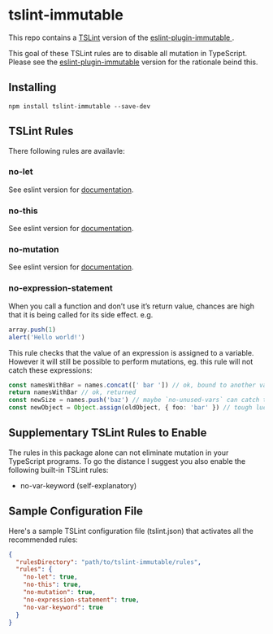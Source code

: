 # tslint-immutable

This repo contains a [TSLint](https://github.com/palantir/tslint) version of the [eslint-plugin-immutable
](https://github.com/jhusain/eslint-plugin-immutable).

This goal of these TSLint rules are to disable all mutation in TypeScript. Please see the [eslint-plugin-immutable](https://github.com/jhusain/eslint-plugin-immutable) version for the rationale beind this.

## Installing

`npm install tslint-immutable --save-dev`

## TSLint Rules
There following rules are availavle:

### no-let 
See eslint version for [documentation](https://github.com/jhusain/eslint-plugin-immutable/blob/master/README.md#no-let).

### no-this
See eslint version for [documentation](https://github.com/jhusain/eslint-plugin-immutable/blob/master/README.md#no-this).

### no-mutation
See eslint version for [documentation](https://github.com/jhusain/eslint-plugin-immutable/blob/master/README.md#no-mutation).

### no-expression-statement
When you call a function and don’t use it’s return value, chances are high that it is being called for its side effect. e.g.

```TypeScript
array.push(1)
alert('Hello world!')
```

This rule checks that the value of an expression is assigned to a variable. However it will still be possible to perform mutations, eg. this rule will not catch these expressions:

```TypeScript
const namesWithBar = names.concat([' bar ']) // ok, bound to another variable
return namesWithBar // ok, returned
const newSize = names.push('baz') // maybe `no-unused-vars` can catch this
const newObject = Object.assign(oldObject, { foo: 'bar' }) // tough luck
```

## Supplementary TSLint Rules to Enable

The rules in this package alone can not eliminate mutation in your TypeScript programs. To go the distance I suggest you also enable the following built-in TSLint rules:

* no-var-keyword (self-explanatory)

## Sample Configuration File

Here's a sample TSLint configuration file (tslint.json) that activates all the recommended rules:

```json
{
  "rulesDirectory": "path/to/tslint-immutable/rules",
  "rules": {
    "no-let": true,
    "no-this": true,
    "no-mutation": true,
    "no-expression-statement": true,
    "no-var-keyword": true
  }
}
```
